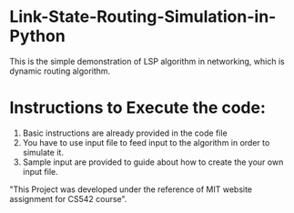 # Link-State-Routing-Simulation-in-Python
This is the simple demonstration of LSP algorithm in networking, which is dynamic routing algorithm.

# Instructions to Execute the code:
1. Basic instructions are already provided in the code file
2. You have to use input file to feed input to the algorithm in order to simulate it.
3. Sample input are provided to guide about how to create the your own input file.

"This Project was developed under the reference of MIT website assignment for CS542 course".
